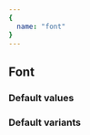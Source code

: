 ```yaml
---
{
  name: "font"
}
---
```


## Font

### Default values
<!-- defaults.values.start -->
<!-- defaults.values.end -->


### Default variants
<!-- defaults.variants.start -->
<!-- defaults.variants.end -->
